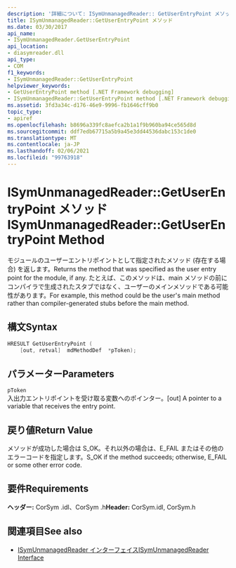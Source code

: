 ```yaml
---
description: '詳細について: ISymUnmanagedReader:: GetUserEntryPoint メソッド'
title: ISymUnmanagedReader::GetUserEntryPoint メソッド
ms.date: 03/30/2017
api_name:
- ISymUnmanagedReader.GetUserEntryPoint
api_location:
- diasymreader.dll
api_type:
- COM
f1_keywords:
- ISymUnmanagedReader::GetUserEntryPoint
helpviewer_keywords:
- GetUserEntryPoint method [.NET Framework debugging]
- ISymUnmanagedReader::GetUserEntryPoint method [.NET Framework debugging]
ms.assetid: 3fd3a34c-d176-46e9-9996-fb1646cff9b0
topic_type:
- apiref
ms.openlocfilehash: b8696a339fc8aefca2b1a1f9b960ba94ce565d8d
ms.sourcegitcommit: ddf7edb67715a5b9a45e3dd44536dabc153c1de0
ms.translationtype: MT
ms.contentlocale: ja-JP
ms.lasthandoff: 02/06/2021
ms.locfileid: "99763918"
---
```

# <a name="isymunmanagedreadergetuserentrypoint-method"></a><span data-ttu-id="57af7-103">ISymUnmanagedReader::GetUserEntryPoint メソッド</span><span class="sxs-lookup"><span data-stu-id="57af7-103">ISymUnmanagedReader::GetUserEntryPoint Method</span></span>

<span data-ttu-id="57af7-104">モジュールのユーザーエントリポイントとして指定されたメソッド (存在する場合) を返します。</span><span class="sxs-lookup"><span data-stu-id="57af7-104">Returns the method that was specified as the user entry point for the module, if any.</span></span> <span data-ttu-id="57af7-105">たとえば、このメソッドは、main メソッドの前にコンパイラで生成されたスタブではなく、ユーザーのメインメソッドである可能性があります。</span><span class="sxs-lookup"><span data-stu-id="57af7-105">For example, this method could be the user's main method rather than compiler-generated stubs before the main method.</span></span>  
  
## <a name="syntax"></a><span data-ttu-id="57af7-106">構文</span><span class="sxs-lookup"><span data-stu-id="57af7-106">Syntax</span></span>  
  
```cpp  
HRESULT GetUserEntryPoint (  
    [out, retval]  mdMethodDef  *pToken);  
```  
  
## <a name="parameters"></a><span data-ttu-id="57af7-107">パラメーター</span><span class="sxs-lookup"><span data-stu-id="57af7-107">Parameters</span></span>  

 `pToken`  
 <span data-ttu-id="57af7-108">入出力エントリポイントを受け取る変数へのポインター。</span><span class="sxs-lookup"><span data-stu-id="57af7-108">[out] A pointer to a variable that receives the entry point.</span></span>  
  
## <a name="return-value"></a><span data-ttu-id="57af7-109">戻り値</span><span class="sxs-lookup"><span data-stu-id="57af7-109">Return Value</span></span>  

 <span data-ttu-id="57af7-110">メソッドが成功した場合は S_OK。それ以外の場合は、E_FAIL またはその他のエラーコードを指定します。</span><span class="sxs-lookup"><span data-stu-id="57af7-110">S_OK if the method succeeds; otherwise, E_FAIL or some other error code.</span></span>  
  
## <a name="requirements"></a><span data-ttu-id="57af7-111">要件</span><span class="sxs-lookup"><span data-stu-id="57af7-111">Requirements</span></span>  

 <span data-ttu-id="57af7-112">**ヘッダー:** CorSym .idl、CorSym .h</span><span class="sxs-lookup"><span data-stu-id="57af7-112">**Header:** CorSym.idl, CorSym.h</span></span>  
  
## <a name="see-also"></a><span data-ttu-id="57af7-113">関連項目</span><span class="sxs-lookup"><span data-stu-id="57af7-113">See also</span></span>

- [<span data-ttu-id="57af7-114">ISymUnmanagedReader インターフェイス</span><span class="sxs-lookup"><span data-stu-id="57af7-114">ISymUnmanagedReader Interface</span></span>](isymunmanagedreader-interface.md)

